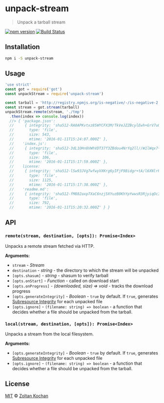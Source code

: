 # unpack-stream

> Unpack a tarball stream

<!--@shields('npm', 'travis')-->
[![npm version](https://img.shields.io/npm/v/unpack-stream.svg)](https://www.npmjs.com/package/unpack-stream) [![Build Status](https://img.shields.io/travis/zkochan/unpack-stream/master.svg)](https://travis-ci.org/zkochan/unpack-stream)
<!--/@-->

## Installation

```sh
npm i -S unpack-stream
```

## Usage

<!--@example('./example.js')-->
```js
'use strict'
const got = require('got')
const unpackStream = require('unpack-stream')

const tarball = 'http://registry.npmjs.org/is-negative/-/is-negative-2.1.0.tgz'
const stream = got.stream(tarball)
unpackStream.remote(stream, './tmp')
  .then(index => console.log(index))
  //> { 'package.json':
  //     { integrity: 'sha512-RA0APKvtxz85WYCFX3M/TkVeJZZBcylEwh+GrV7uO/NNJO4G3rzgTrpsypp9AU2hM2QBk9SxCHi1Gb9aaWzpYg==',
  //       type: 'file',
  //       size: 543,
  //       mtime: '2016-01-11T15:24:07.000Z' },
  //    'index.js':
  //     { integrity: 'sha512-3dL1OHn8VWhVDT37f3ZBdou4NrYq2ll//W1lWqx7+4tKBW/WqUx3mDcGyqrBfBeWTIPCd+RiUdF7hp3MQYB9+g==',
  //       type: 'file',
  //       size: 106,
  //       mtime: '2016-01-11T15:17:59.000Z' },
  //    license:
  //     { integrity: 'sha512-lSw93JVg7wfwyVXKrg6yIFjF9Bidgr+tA/l6XNlrRhjnE6NhwkyPL3xNL47OZScS8qoQkYUwE6slmo7jGesH0Q==',
  //       type: 'file',
  //       size: 1125,
  //       mtime: '2016-01-11T15:17:38.000Z' },
  //    'readme.md':
  //     { integrity: 'sha512-fM882axp7XaC6nzj5XYuzB0KhYpYwwsR3RjyiqOcIrI6C0b9KxrEEug9VpKTfbSbqTOmZ2KEqZLPKrMXFW1Y+g==',
  //       type: 'file',
  //       size: 792,
  //       mtime: '2016-01-11T15:20:32.000Z' } }
```
<!--/@-->

## API

### `remote(stream, destination, [opts]): Promise<Index>`

Unpacks a remote stream fetched via HTTP.

**Arguments:**

- `stream` - _Stream_
- `destination` - _string_ - the directory to which the stream will be unpacked
- `[opts.shasum]` - _string_ - shasum to verify tarball
- `[opts.onStart]` - _Function_ - called on download start
- `[opts.onProgress]` - _(downloaded, size) => void_ - tracks the download progress
- `[opts.generateIntegrity]` - _Boolean_ - `true` by default. If `true`, generates [Subresource Integrity](https://w3c.github.io/webappsec-subresource-integrity/) for each unpacked file
- `[opts.ignore]` - `(filename: string) => boolean` - a function that decides whether a file should be unpacked from the tarball.

### `local(stream, destination, [opts]): Promise<Index>`

Unpacks a stream from the local filesystem.

**Arguments:**

- `[opts.generateIntegrity]` - _Boolean_ - `true` by default. If `true`, generates [Subresource Integrity](https://w3c.github.io/webappsec-subresource-integrity/) for each unpacked file
- `[opts.ignore]` - `(filename: string) => boolean` - a function that decides whether a file should be unpacked from the tarball.

## License

[MIT](./LICENSE) © [Zoltan Kochan](http://kochan.io)
